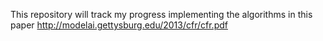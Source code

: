 This repository will track my progress implementing the algorithms in this paper http://modelai.gettysburg.edu/2013/cfr/cfr.pdf
